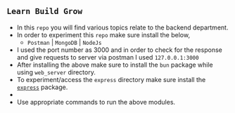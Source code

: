 ## `Learn Build Grow`

- In this `repo` you will find various topics relate to the backend department.
- In order to experiment this `repo` make sure install the below,
  - `Postman` | `MongoDB` | `NodeJs`
- I used the port number as 3000 and in order to check for the response and give requests to server via postman I used `127.0.0.1:3000`
- After installing the above make sure to install the `bun` package while using `web_server` directory.
- To experiment/access the `express` directory make sure install the [`express`](https://expressjs.com/) package.
-
- Use appropriate commands to run the above modules.
